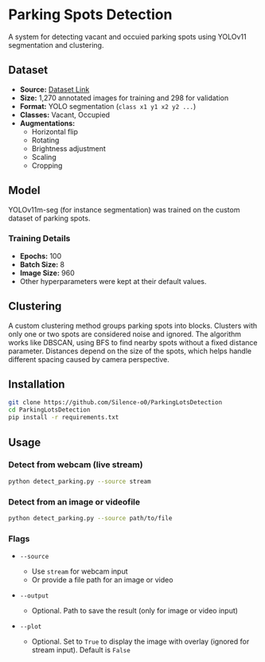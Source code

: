 # Parking Spots Detection

A system for detecting vacant and occuied parking spots using YOLOv11 segmentation and clustering.

## Dataset

- **Source:** [Dataset Link](https://www.kaggle.com/datasets/silenceo0/parkinglotsaugmented)
- **Size:** 1,270 annotated images for training and 298 for validation
- **Format:** YOLO segmentation (`class x1 y1 x2 y2 ...`)
- **Classes:** Vacant, Occupied
- **Augmentations:**
  - Horizontal flip
  - Rotating
  - Brightness adjustment
  - Scaling
  - Cropping

## Model

YOLOv11m-seg (for instance segmentation) was trained on the custom dataset of parking spots.

### Training Details

- **Epochs:** 100  
- **Batch Size:** 8  
- **Image Size:** 960  
- Other hyperparameters were kept at their default values.

## Clustering

A custom clustering method groups parking spots into blocks. Clusters with only one or two spots are considered noise and ignored. The algorithm works like DBSCAN, using BFS to find nearby spots without a fixed distance parameter. Distances depend on the size of the spots, which helps handle different spacing caused by camera perspective.

## Installation

```bash
git clone https://github.com/Silence-o0/ParkingLotsDetection
cd ParkingLotsDetection
pip install -r requirements.txt
````

## Usage

### Detect from webcam (live stream)

```bash
python detect_parking.py --source stream
```

### Detect from an image or videofile

```bash
python detect_parking.py --source path/to/file
```

### Flags

* `--source`

  * Use `stream` for webcam input  
  * Or provide a file path for an image or video

* `--output`

  * Optional. Path to save the result (only for image or video input)

* `--plot`

  * Optional. Set to `True` to display the image with overlay (ignored for stream input). Default is `False`


